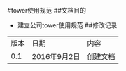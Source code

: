 #tower使用规范
##文档目的
* 建立公司tower使用规范
##修改记录
<table>
<tr>
	<td>版本</td>
	<td>日期</td>
	<td>内容</td>
</tr>
<tr>
	<td>0.1</td>
	<td>2016年9月2日</td>
	<td>创建文档</td>
</tr>
</table>






